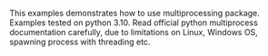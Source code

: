 This examples demonstrates how to use multiprocessing package. Examples tested on python 3.10. 
Read official python multiprocess documentation carefully, due to limitations on Linux, Windows OS, spawning process with threading etc.